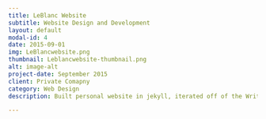 ```yaml
---
title: LeBlanc Website
subtitle: Website Design and Development
layout: default
modal-id: 4
date: 2015-09-01
img: LeBlancwebsite.png
thumbnail: Leblancwebsite-thumbnail.png
alt: image-alt
project-date: September 2015
client: Private Comapny
category: Web Design
description: Built personal website in jekyll, iterated off of the Writer theme but added substantial personalization. Link to full website at http://zoeleblanc.com/

---
```

